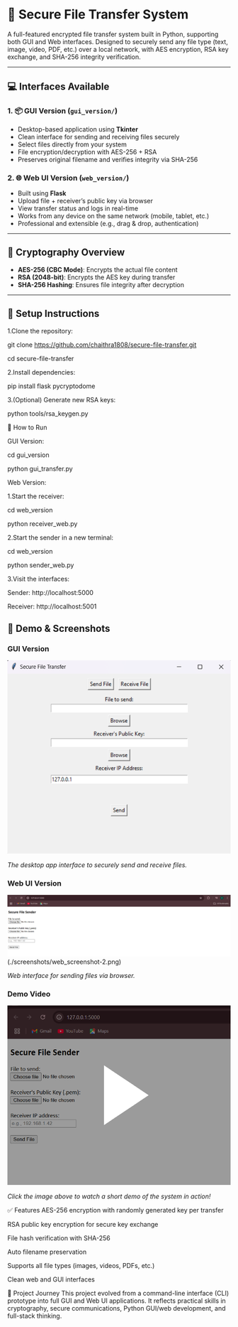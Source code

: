 # 🔐 Secure File Transfer System

A full-featured encrypted file transfer system built in Python, supporting both GUI and Web interfaces. Designed to securely send any file type (text, image, video, PDF, etc.) over a local network, with AES encryption, RSA key exchange, and SHA-256 integrity verification.

---

## 💻 Interfaces Available

### 1. 📦 GUI Version (`gui_version/`)
- Desktop-based application using **Tkinter**
- Clean interface for sending and receiving files securely
- Select files directly from your system
- File encryption/decryption with AES-256 + RSA
- Preserves original filename and verifies integrity via SHA-256

### 2. 🌐 Web UI Version (`web_version/`)
- Built using **Flask**
- Upload file + receiver’s public key via browser
- View transfer status and logs in real-time
- Works from any device on the same network (mobile, tablet, etc.)
- Professional and extensible (e.g., drag & drop, authentication)

---

## 🔐 Cryptography Overview

- **AES-256 (CBC Mode)**: Encrypts the actual file content
- **RSA (2048-bit)**: Encrypts the AES key during transfer
- **SHA-256 Hashing**: Ensures file integrity after decryption

---
## 🔧 Setup Instructions

1.Clone the repository:

git clone https://github.com/chaithra1808/secure-file-transfer.git

cd secure-file-transfer

2.Install dependencies:

pip install flask pycryptodome

3.(Optional) Generate new RSA keys:

python tools/rsa_keygen.py

🚀 How to Run

GUI Version:

cd gui_version

python gui_transfer.py

Web Version:

1.Start the receiver:

cd web_version

python receiver_web.py

2.Start the sender in a new terminal:

cd web_version

python sender_web.py

3.Visit the interfaces:

Sender: http://localhost:5000

Receiver: http://localhost:5001


## 🎥 Demo & Screenshots

### GUI Version

![GUI Screenshot](./screenshots/gui_screenshot.png)

*The desktop app interface to securely send and receive files.*

### Web UI Version

![Web UI Screenshot](./screenshots/web_screenshot-1.png)
(./screenshots/web_screenshot-2.png)

*Web interface for sending files via browser.*

### Demo Video

[![Demo Video](./screenshots/demo_thumbnail.png)](https://youtu.be/your-video-link)

*Click the image above to watch a short demo of the system in action!*

✅ Features
AES-256 encryption with randomly generated key per transfer

RSA public key encryption for secure key exchange

File hash verification with SHA-256

Auto filename preservation

Supports all file types (images, videos, PDFs, etc.)

Clean web and GUI interfaces



🧠 Project Journey
This project evolved from a command-line interface (CLI) prototype into full GUI and Web UI applications. It reflects practical skills in cryptography, secure communications, Python GUI/web development, and full-stack thinking.



